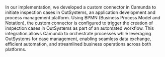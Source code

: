 In our implementation, we developed a custom connector in Camunda to initiate inspection cases in OutSystems, an application development and process management platform. Using BPMN (Business Process Model and Notation), the custom connector is configured to trigger the creation of inspection cases in OutSystems as part of an automated workflow. This integration allows Camunda to orchestrate processes while leveraging OutSystems for case management, enabling seamless data exchange, efficient automation, and streamlined business operations across both platforms.
